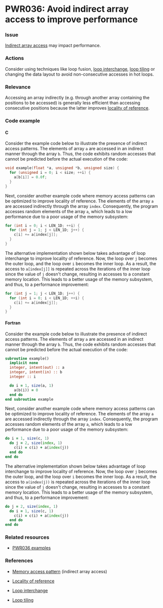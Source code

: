 # PWR036: Avoid indirect array access to improve performance

### Issue

[Indirect array access](../../Glossary/Memory-access-pattern.md) may impact
performance.

### Actions

Consider using techniques like loop fusion,
[loop interchange](../../Glossary/Loop-interchange.md),
[loop tiling](../../Glossary/Loop-tiling.md) or changing the data layout to avoid
non-consecutive accesses in hot loops.

### Relevance

Accessing an array indirectly (e.g. through another array containing the
positions to be accessed) is generally less efficient than accessing consecutive
positions because the latter improves
[locality of reference](../../Glossary/Locality-of-reference.md).

### Code example

#### C

Consider the example code below to illustrate the presence of indirect access
patterns. The elements of array `a` are accessed in an indirect manner through
the array `b`. Thus, the code exhibits random accesses that cannot be predicted
before the actual execution of the code:

```c
void example(float *a, unsigned *b, unsigned size) {
  for (unsigned i = 0; i < size; ++i) {
    a[b[i]] = 0.0f;
  }
}
```

Next, consider another example code where memory access patterns can be
optimized to improve locality of reference. The elements of the array `a` are
accessed indirectly through the array `index`. Consequently, the program
accesses random elements of the array `a`, which leads to a low performance due
to a poor usage of the memory subsystem:

```c
for (int i = 0; i < LEN_1D; ++i) {
  for (int j = 1; j < LEN_1D; j++) {
    c[i] += a[index[j]];
  }
}
```

The alternative implementation shown below takes advantage of loop interchange
to improve locality of reference. Now, the loop over `j` becomes the outer
loop, and the loop over `i` becomes the inner loop. As a result, the access to
`a[index[j]]` is repeated across the iterations of the inner loop since the
value of `j` doesn't change, resulting in accesses to a constant memory
location. This leads to a better usage of the memory subsystem, and thus, to a
performance improvement:

```c
for (int j = 1; j < LEN_1D; j++) {
  for (int i = 0; i < LEN_1D; ++i) {
    c[i] += a[index[j]];
  }
}
```

#### Fortran

Consider the example code below to illustrate the presence of indirect access
patterns. The elements of array `a` are accessed in an indirect manner through
the array `b`. Thus, the code exhibits random accesses that cannot be predicted
before the actual execution of the code:

```f90
subroutine example()
  implicit none
  integer, intent(out) :: a
  integer, intent(in) :: b
  integer :: i

  do i = 1, size(a, 1)
    a(b(i)) = 0
  end do
end subroutine example
```

Next, consider another example code where memory access patterns can be
optimized to improve locality of reference. The elements of the array `a` are
accessed indirectly through the array `index`. Consequently, the program
accesses random elements of the array `a`, which leads to a low performance due
to a poor usage of the memory subsystem:

```f90
do i = 1, size(c, 1)
  do j = 2, size(index, 1)
    c(i) = c(i) + a(index(j))
  end do
end do
```

The alternative implementation shown below takes advantage of loop interchange
to improve locality of reference. Now, the loop over `j` becomes the outer
loop, and the loop over `i` becomes the inner loop. As a result, the access to
`a(index(j))` is repeated across the iterations of the inner loop since the
value of `j` doesn't change, resulting in accesses to a constant memory
location. This leads to a better usage of the memory subsystem, and thus, to a
performance improvement:

```f90
do j = 2, size(index, 1)
  do i = 1, size(c, 1)
    c(i) = c(i) + a(index(j))
  end do
end do
```

### Related resources

* [PWR036 examples](../PWR036)

### References

* [Memory access pattern](../../Glossary/Memory-access-pattern.md) (indirect array access)

* [Locality of reference](../../Glossary/Locality-of-reference.md)

* [Loop interchange](../../Glossary/Loop-interchange.md)

* [Loop tiling](../../Glossary/Loop-tiling.md)

